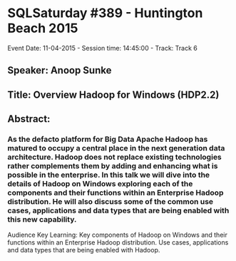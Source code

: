 # SQLSaturday #389 - Huntington Beach 2015
Event Date: 11-04-2015 - Session time: 14:45:00 - Track: Track 6
## Speaker: Anoop Sunke
## Title: Overview Hadoop for Windows (HDP2.2)
## Abstract:
### As the defacto platform for Big Data Apache Hadoop has matured to occupy a central place in the next generation data architecture. Hadoop does not replace existing technologies rather complements them by adding and enhancing what is possible in the enterprise. In this talk we will dive into the details of Hadoop on Windows exploring each of the components and their functions within an Enterprise Hadoop distribution. He will also discuss some of the common use cases, applications and data types that are being enabled with this new capability.
 
Audience Key Learning:
Key components of Hadoop on Windows and their functions within an Enterprise Hadoop distribution. Use cases, applications and data types that are being enabled with Hadoop.
